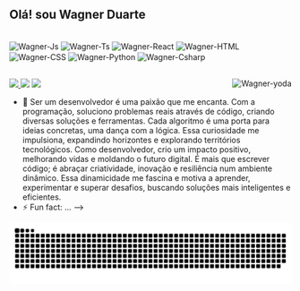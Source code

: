 ## Olá! sou Wagner Duarte
 
  <div style="display: inline_block"><br>
  <img align="center" alt="Wagner-Js" height="72" width="72" src="https://cdn.jsdelivr.net/gh/devicons/devicon/icons/java/java-original-wordmark.svg">
  <img align="center" alt="Wagner-Ts" height="72" width="72" src="https://cdn.jsdelivr.net/gh/devicons/devicon/icons/apache/apache-original-wordmark.svg">
  <img align="center" alt="Wagner-React" height="72" width="72" src="https://cdn.jsdelivr.net/gh/devicons/devicon/icons/vscode/vscode-original-wordmark.svg">
  <img align="center" alt="Wagner-HTML" height="72" width="72" src="https://cdn.jsdelivr.net/gh/devicons/devicon/icons/spring/spring-original-wordmark.svg">
  <img align="center" alt="Wagner-CSS" height="72" width="72" src="https://cdn.jsdelivr.net/gh/devicons/devicon/icons/html5/html5-original-wordmark.svg">
  <img align="center" alt="Wagner-Python" height="72" width="72" src="https://cdn.jsdelivr.net/gh/devicons/devicon/icons/css3/css3-original-wordmark.svg">
  <img align="center" alt="Wagner-Csharp" height="72" width="72" src="https://cdn.jsdelivr.net/gh/devicons/devicon/icons/nodejs/nodejs-original-wordmark.svg">
  
</div>
 
  ##
  
  <div> 
   	 
  <a href="mailto:duartti@gmail.com">
<img src="https://img.shields.io/badge/Gmail-D14836?style=for-the-badge&logo=gmail&logoColor=white" />
</a>
  <a href="https://www.linkedin.com/in/wagner-duarte" target="_blank"><img src="https://img.shields.io/badge/-LinkedIn-%230077B5?style=for-the-badge&logo=linkedin&logoColor=white"   target="_blank"></a> 
    <a href="https://api.whatsapp.com/send?l=pt_AO&phone=+12991159575&text=Wagner Duarte, can we have a chat?">
<img src="https://img.shields.io/badge/WhatsApp-25D366?style=for-the-badge&logo=whatsapp&logoColor=white" />
</a>
    <img align="right" alt="Wagner-yoda" src="https://www.1datagroup.com/wp-content/uploads/2020/12/loading_java.gif">
 </div>
 
  

- 🌱 Ser um desenvolvedor é uma paixão que me encanta. Com a programação, soluciono problemas reais através de código, criando diversas soluções e ferramentas. Cada algoritmo é uma porta para ideias concretas, uma dança com a lógica. Essa curiosidade me impulsiona, expandindo horizontes e explorando territórios tecnológicos. Como desenvolvedor, crio um impacto positivo, melhorando vidas e moldando o futuro digital. É mais que escrever código; é abraçar criatividade, inovação e resiliência num ambiente dinâmico. Essa dinamicidade me fascina e motiva a aprender, experimentar e superar desafios, buscando soluções mais inteligentes e eficientes.
- ⚡ Fun fact: ...
-->
<div> 

 
 
  ![Snake animation](https://github.com/wagner-duarte/wagner-duarte/blob/output/github-contribution-grid-snake.svg)
 
</div>
